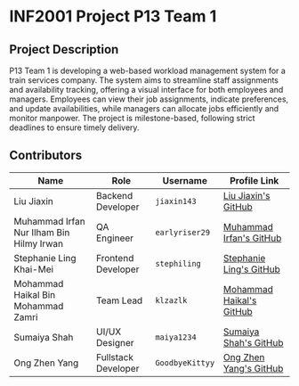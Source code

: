 # INF2001 Project P13 Team 1

## Project Description
P13 Team 1 is developing a web-based workload management system for a train services company. The system aims to streamline staff assignments and availability tracking, offering a visual interface for both employees and managers. Employees can view their job assignments, indicate preferences, and update availabilities, while managers can allocate jobs efficiently and monitor manpower. The project is milestone-based, following strict deadlines to ensure timely delivery.

## Contributors

| Name                                     | Role                | Username         | Profile Link                             |
|------------------------------------------|---------------------|------------------|------------------------------------------|
| Liu Jiaxin                               | Backend Developer    | `jiaxin143`      | [Liu Jiaxin's GitHub](https://github.com/jiaxin143) |
| Muhammad Irfan Nur Ilham Bin Hilmy Irwan | QA Engineer          | `earlyriser29`   | [Muhammad Irfan's GitHub](https://github.com/earlyriser29) |
| Stephanie Ling Khai-Mei                  | Frontend Developer   | `stephiling`     | [Stephanie Ling's GitHub](https://github.com/stephiling) |
| Mohammad Haikal Bin Mohammad Zamri       | Team Lead            | `klzazlk`        | [Mohammad Haikal's GitHub](https://github.com/klzazlk) |
| Sumaiya Shah                             | UI/UX Designer       | `maiya1234`      | [Sumaiya Shah's GitHub](https://github.com/maiya1234) |
| Ong Zhen Yang                            | Fullstack Developer  | `GoodbyeKittyy`  | [Ong Zhen Yang's GitHub](https://github.com/GoodbyeKittyy) |

